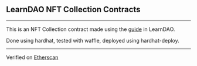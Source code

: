## LearnDAO NFT Collection Contracts

---

This is an NFT Collection contract made using the [guide](https://www.learnweb3.io/tracks/sophomore/nft-collection) in LearnDAO.

Done using hardhat, tested with waffle, deployed using hardhat-deploy.

---

Verified on [Etherscan](https://rinkeby.etherscan.io/address/0x8CC68203541100E5E375a7ff9488789213b655AE#code)
